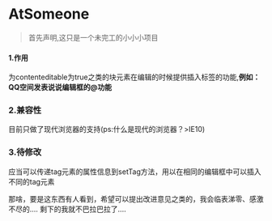 # AtSomeone
> 首先声明,这只是一个未完工的小小小项目

#### 1.作用
为contenteditable为true之类的块元素在编辑的时候提供插入标签的功能,**例如：QQ空间发表说说编辑框的@功能**

### 2.兼容性
目前只做了现代浏览器的支持(ps:什么是现代的浏览器？>IE10)

### 3.待修改
应当可以传递tag元素的属性信息到setTag方法，用以在相同的编辑框中可以插入不同的tag元素

那啥，要是这东西有人看到，希望可以提出改进意见之类的，我会临表涕零、感激不尽的....
剩下的我就不巴拉巴拉了....
